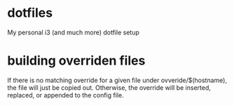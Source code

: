 # dotfiles
My personal i3 (and much more) dotfile setup

# building overriden files
If there is no matching override for a given file under ovveride/$(hostname), the file will just be copied out.
Otherwise, the override will be inserted, replaced, or appended to the config file.
